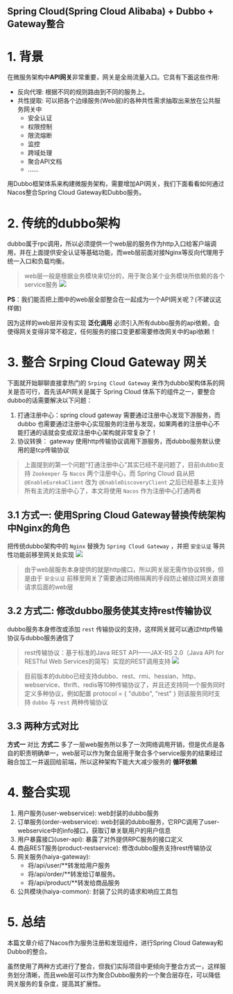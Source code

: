 Spring Cloud(Spring Cloud Alibaba) + Dubbo + Gateway整合
-----------
# 1. 背景
在微服务架构中**API网关**非常重要，网关是全局流量入口。它具有下面这些作用:
- 反向代理: 根据不同的规则路由到不同的服务上。
- 共性提取: 可以把各个边缘服务(Web层)的各种共性需求抽取出来放在公共服务网关中
    * 安全认证
    * 权限控制
    * 限流熔断
    * 监控
    * 跨域处理
    * 聚合API文档
    * ......
    
用Dubbo框架体系来构建微服务架构，需要增加API网关，我们下面看看如何通过Nacos整合Spring Cloud Gateway和Dubbo服务。

# 2. 传统的dubbo架构

dubbo属于rpc调用，所以必须提供一个web层的服务作为http入口给客户端调用，并在上面提供安全认证等基础功能，而web层前面对接Nginx等反向代理用于统一入口和负载均衡。

> web层一般是根据业务模块来切分的，用于聚合某个业务模块所依赖的各个service服务
![](./img/typical-dubbo-architecture.png)

**PS**：我们能否把上图中的web层全部整合在一起成为一个API网关呢？(不建议这样做)

因为这样的web层并没有实现 **泛化调用** 必须引入所有dubbo服务的api依赖，会使得网关变得非常不稳定，任何服务的接口变更都需要修改网关中的api依赖！

# 3. 整合 Srping Cloud Gateway 网关

下面就开始聊聊直接拿热门的 `Srping Cloud Gateway` 来作为dubbo架构体系的网关是否可行，首先该API网关是属于 Spring Cloud 体系下的组件之一，要整合dubbo的话需要解决以下问题：

1. 打通注册中心：spring cloud gateway 需要通过注册中心发现下游服务，而 dubbo 也需要通过注册中心实现服务的注册与发现，如果两者的注册中心不能打通的话就会变成双注册中心架构就非常复杂了！
2. 协议转换： gateway 使用http传输协议调用下游服务，而dubbo服务默认使用的是tcp传输协议

> 上面提到的第一个问题“打通注册中心”其实已经不是问题了，目前dubbo支持 `Zookeeper` 与 `Nacos` 两个注册中心，而 Spring Cloud 自从把 `@EnableEurekaClient` 改为 `@EnableDiscoveryClient` 之后已经基本上支持所有主流的注册中心了，本文将使用 `Nacos` 作为注册中心打通两者

## 3.1 方式一: 使用Spring Cloud Gateway替换传统架构中Nginx的角色

把传统dubbo架构中的 `Nginx` 替换为 `Spring Cloud Gateway` ，并把 `安全认证` 等共性功能前移至网关处实现
![](./img/gateway-replace-nginx.png)

> 由于web层服务本身提供的就是http接口，所以网关层无需作协议转换，但是由于 `安全认证` 前移至网关了需要通过网络隔离的手段防止被绕过网关直接请求后面的web层

## 3.2 方式二: 修改dubbo服务使其支持rest传输协议

dubbo服务本身修改或添加 `rest` 传输协议的支持，这样网关就可以通过http传输协议与dubbo服务通信了

> rest传输协议：基于标准的Java REST API——JAX-RS 2.0（Java API for RESTful Web Services的简写）实现的REST调用支持
![](./img/dubbo-service-add-rest-ability.png)

> 目前版本的dubbo已经支持dubbo、rest、rmi、hessian、http、webservice、thrift、redis等10种传输协议了，并且还支持同一个服务同时定义多种协议，例如配置 protocol = { "dubbo", "rest" } 则该服务同时支持 `dubbo` 与 `rest` 两种传输协议

## 3.3 两种方式对比

**方式一** 对比 **方式二** 多了一层web服务所以多了一次网络调用开销，但是优点是各自的职责明确单一，web层可以作为聚合层用于聚合多个service服务的结果经过融合加工一并返回给前端，所以这种架构下能大大减少服务的 **循环依赖**

# 4. 整合实现
1. 用户服务(user-webservice): web封装的dubbo服务
2. 订单服务(order-webservice): web封装的dubbo服务，它RPC调用了user-webservice中的info接口，获取订单关联用户的用户信息
3. 用户暴露接口(user-api): 暴露了对外提供RPC服务的接口定义
4. 商品REST服务(product-restservice): 修改dubbo服务支持rest传输协议
5. 网关服务(haiya-gateway): 
   * 将/api/user/**转发给用户服务
   * 将/api/order/**转发给订单服务。
   * 将/api/product/**转发给商品服务
6. 公共模块(haiya-common): 封装了公共的请求和响应工具包

# 5. 总结
本篇文章介绍了Nacos作为服务注册和发现组件，进行Spring Cloud Gateway和Dubbo的整合。

虽然使用了两种方式进行了整合，但我们实际项目中更倾向于整合方式一，这样服务划分清晰，而且web层可以作为聚合Dubbo服务的一个聚合层存在，可以降低网关服务的复杂度，提高其扩展性。